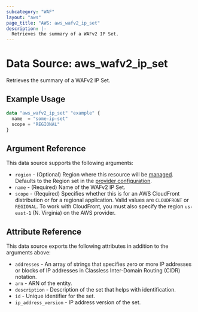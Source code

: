 ```yaml
---
subcategory: "WAF"
layout: "aws"
page_title: "AWS: aws_wafv2_ip_set"
description: |-
  Retrieves the summary of a WAFv2 IP Set.
---
```


# Data Source: aws_wafv2_ip_set

Retrieves the summary of a WAFv2 IP Set.

## Example Usage

```terraform
data "aws_wafv2_ip_set" "example" {
  name  = "some-ip-set"
  scope = "REGIONAL"
}
```

## Argument Reference

This data source supports the following arguments:

* `region` - (Optional) Region where this resource will be [managed](https://docs.aws.amazon.com/general/latest/gr/rande.html#regional-endpoints). Defaults to the Region set in the [provider configuration](https://registry.terraform.io/providers/hashicorp/aws/latest/docs#aws-configuration-reference).
* `name` - (Required) Name of the WAFv2 IP Set.
* `scope` - (Required) Specifies whether this is for an AWS CloudFront distribution or for a regional application. Valid values are `CLOUDFRONT` or `REGIONAL`. To work with CloudFront, you must also specify the region `us-east-1` (N. Virginia) on the AWS provider.

## Attribute Reference

This data source exports the following attributes in addition to the arguments above:

* `addresses` - An array of strings that specifies zero or more IP addresses or blocks of IP addresses in Classless Inter-Domain Routing (CIDR) notation.
* `arn` - ARN of the entity.
* `description` - Description of the set that helps with identification.
* `id` - Unique identifier for the set.
* `ip_address_version` - IP address version of the set.
